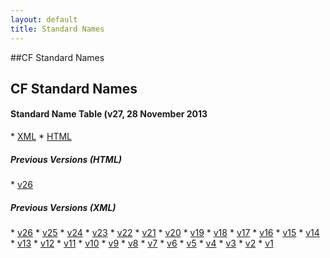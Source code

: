 ```yaml
---
layout: default
title: Standard Names
---
```


##CF Standard Names
<h2>CF Standard Names</h2>
<p>
<h4> Standard Name Table (v27, 28 November 2013</h4>
* <a href="Data/cf-standard-names/27/src/cf-standard-name-table.xml">XML</a>
* <a href="Data/cf-standard-names/27/build/cf-standard-name-table.html">HTML</a>

<h5>Previous Versions (HTML)</h5>
* <a href="Data/cf-standard-names/26/build/cf-standard-name-table.html">v26</a> 

<h5>Previous Versions (XML)</h5>
* <a href="Data/cf-standard-names/26/src/cf-standard-name-table.xml">v26</a>  
* <a href="Data/cf-standard-names/25/src/cf-standard-name-table.xml">v25</a>  
* <a href="Data/cf-standard-names/24/src/cf-standard-name-table.xml">v24</a> 
* <a href="Data/cf-standard-names/23/src/cf-standard-name-table.xml">v23</a> 
* <a href="Data/cf-standard-names/22/src/cf-standard-name-table.xml">v22</a> 
* <a href="Data/cf-standard-names/21/src/cf-standard-name-table.xml">v21</a> 
* <a href="Data/cf-standard-names/20/src/cf-standard-name-table.xml">v20</a> 
* <a href="Data/cf-standard-names/19/src/cf-standard-name-table.xml">v19</a> 
* <a href="Data/cf-standard-names/18/src/cf-standard-name-table.xml">v18</a> 
* <a href="Data/cf-standard-names/17/src/cf-standard-name-table.xml">v17</a> 
* <a href="Data/cf-standard-names/16/src/cf-standard-name-table.xml">v16</a> 
* <a href="Data/cf-standard-names/15/src/cf-standard-name-table.xml">v15</a> 
* <a href="Data/cf-standard-names/14/src/cf-standard-name-table.xml">v14</a> 
* <a href="Data/cf-standard-names/13/src/cf-standard-name-table.xml">v13</a> 
* <a href="Data/cf-standard-names/12/src/cf-standard-name-table.xml">v12</a> 
* <a href="Data/cf-standard-names/11/src/cf-standard-name-table.xml">v11</a> 
* <a href="Data/cf-standard-names/10/src/cf-standard-name-table.xml">v10</a> 
* <a href="Data/cf-standard-names/9/src/cf-standard-name-table.xml">v9</a>  
* <a href="Data/cf-standard-names/8/src/cf-standard-name-table.xml">v8</a>  
* <a href="Data/cf-standard-names/7/src/cf-standard-name-table.xml">v7</a>  
* <a href="Data/cf-standard-names/6/src/cf-standard-name-table.xml">v6</a>  
* <a href="Data/cf-standard-names/5/src/cf-standard-name-table.xml">v5</a>  
* <a href="Data/cf-standard-names/4/src/cf-standard-name-table.xml">v4</a>  
* <a href="Data/cf-standard-names/3/src/cf-standard-name-table.xml">v3</a>  
* <a href="Data/cf-standard-names/2/src/cf-standard-name-table.xml">v2</a>  
* <a href="Data/cf-standard-names/1/src/cf-standard-name-table.xml">v1</a>  

</p>  

